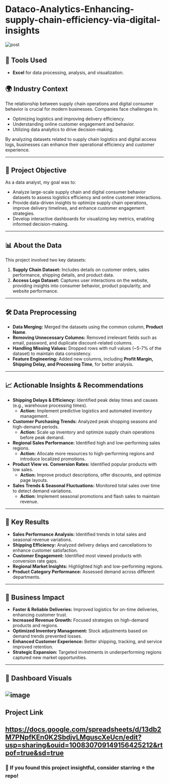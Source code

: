 # Dataco-Analytics-Enhancing-supply-chain-efficiency-via-digital-insights
![post](https://github.com/user-attachments/assets/04676db1-c601-4aa4-bed4-a92a3d8a6910)

## 📌 Tools Used
- **Excel** for data processing, analysis, and visualization.

## 🌍 Industry Context
The relationship between supply chain operations and digital consumer behavior is crucial for modern businesses. Companies face challenges in:
- Optimizing logistics and improving delivery efficiency.
- Understanding online customer engagement and behavior.
- Utilizing data analytics to drive decision-making.

By analyzing datasets related to supply chain logistics and digital access logs, businesses can enhance their operational efficiency and customer experience.

---
## 🎯 Project Objective
As a data analyst, my goal was to:
- Analyze large-scale supply chain and digital consumer behavior datasets to assess logistics efficiency and online customer interactions.
- Provide data-driven insights to optimize supply chain operations, improve delivery timelines, and enhance customer engagement strategies.
- Develop interactive dashboards for visualizing key metrics, enabling informed decision-making.

---
## 📊 About the Data
This project involved two key datasets:
1. **Supply Chain Dataset:** Includes details on customer orders, sales performance, shipping details, and product data.
2. **Access Logs Dataset:** Captures user interactions on the website, providing insights into consumer behavior, product popularity, and website performance.

---
## 🛠️ Data Preprocessing
- **Data Merging:** Merged the datasets using the common column, **Product Name**.
- **Removing Unnecessary Columns:** Removed irrelevant fields such as email, password, and duplicate discount-related columns.
- **Handling Missing Values:** Dropped rows with null values (~5-7% of the dataset) to maintain data consistency.
- **Feature Engineering:** Added new columns, including **Profit Margin, Shipping Delay, and Processing Time**, for better analysis.

---
## 📈 Actionable Insights & Recommendations
- **Shipping Delays & Efficiency:** Identified peak delay times and causes (e.g., warehouse processing times).
  - **Action:** Implement predictive logistics and automated inventory management.
- **Customer Purchasing Trends:** Analyzed peak shopping seasons and high-demand periods.
  - **Action:** Scale up inventory and optimize supply chain operations before peak demand.
- **Regional Sales Performance:** Identified high and low-performing sales regions.
  - **Action:** Allocate more resources to high-performing regions and introduce localized promotions.
- **Product View vs. Conversion Rates:** Identified popular products with low sales.
  - **Action:** Improve product descriptions, offer discounts, and optimize page layouts.
- **Sales Trends & Seasonal Fluctuations:** Monitored total sales over time to detect demand variations.
  - **Action:** Implement seasonal promotions and flash sales to maintain revenue.

---
## 📌 Key Results
- **Sales Performance Analysis:** Identified trends in total sales and seasonal revenue variations.
- **Shipping Efficiency:** Analyzed delivery delays and cancellations to enhance customer satisfaction.
- **Customer Engagement:** Identified most viewed products with conversion rate gaps.
- **Regional Market Insights:** Highlighted high and low-performing regions.
- **Product Category Performance:** Assessed demand across different departments.

---
## 🚀 Business Impact
- **Faster & Reliable Deliveries:** Improved logistics for on-time deliveries, enhancing customer trust.
- **Increased Revenue Growth:** Focused strategies on high-demand products and regions.
- **Optimized Inventory Management:** Stock adjustments based on demand trends prevented losses.
- **Enhanced Customer Experience:** Better shipping, tracking, and service improved retention.
- **Strategic Expansion:** Targeted investments in underperforming regions captured new market opportunities.

---
## 📸 Dashboard Visuals
![image](https://github.com/user-attachments/assets/68bbdeff-23f4-44db-b24e-ef438ed35162)
---

## Project Link
https://docs.google.com/spreadsheets/d/13db2M7PNpfKEn0K2SbdjvLMguscXeUcn/edit?usp=sharing&ouid=100830709149156425212&rtpof=true&sd=true
---

### 🌟 If you found this project insightful, consider starring ⭐ the repo!


